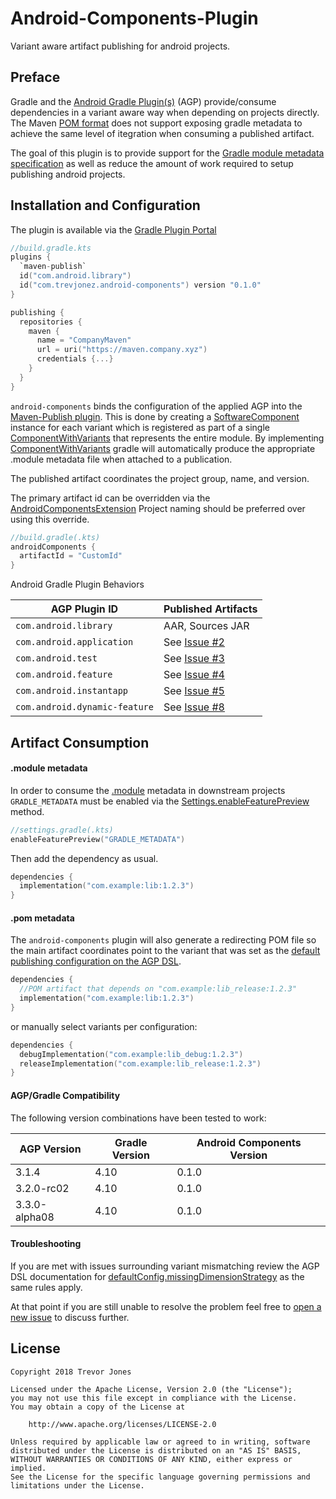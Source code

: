 # Android-Components-Plugin

Variant aware artifact publishing for android projects.

## Preface

Gradle and the [Android Gradle Plugin(s)] (AGP) provide/consume dependencies 
in a variant aware way when depending on projects directly. The Maven [POM format] 
does not support exposing gradle metadata to achieve the same level of itegration
when consuming a published artifact.

The goal of this plugin is to provide support for the 
[Gradle module metadata specification] as well as reduce the amount of work 
required to setup publishing android projects. 

## Installation and Configuration

The plugin is available via the [Gradle Plugin Portal]

```kotlin
//build.gradle.kts
plugins {
  `maven-publish`
  id("com.android.library")
  id("com.trevjonez.android-components") version "0.1.0"
}

publishing {
  repositories {
    maven {
      name = "CompanyMaven"
      url = uri("https://maven.company.xyz")
      credentials {...}
    }
  }
}
```

`android-components` binds the configuration of the applied AGP into the 
[Maven-Publish plugin]. This is done by creating a [SoftwareComponent] instance 
for each variant which is registered as part of a single [ComponentWithVariants]
that represents the entire module. By implementing [ComponentWithVariants] gradle
will automatically produce the appropriate .module metadata file when attached to
a publication.

The published artifact coordinates the project group, name, and version. 

The primary artifact id can be overridden via the [AndroidComponentsExtension]
Project naming should be preferred over using this override.
```kotlin
//build.gradle(.kts)
androidComponents {
  artifactId = "CustomId"
}
```

Android Gradle Plugin Behaviors

| AGP Plugin ID                | Published Artifacts      |
|------------------------------|--------------------------|
|`com.android.library`         | AAR, Sources JAR         |
|`com.android.application`     | See [Issue #2]           |
|`com.android.test`            | See [Issue #3]           |
|`com.android.feature`         | See [Issue #4]           |
|`com.android.instantapp`      | See [Issue #5]           |  
|`com.android.dynamic-feature` | See [Issue #8]           |  

## Artifact Consumption
#### .module metadata

In order to consume the [.module][Gradle module metadata specification] metadata
in downstream projects `GRADLE_METADATA` must be enabled via the 
[Settings.enableFeaturePreview] method.

```kotlin
//settings.gradle(.kts)
enableFeaturePreview("GRADLE_METADATA")
```

Then add the dependency as usual.
```kotlin
dependencies {
  implementation("com.example:lib:1.2.3")
}
```

#### .pom metadata

The `android-components` plugin will also generate a redirecting POM file so the
main artifact coordinates point to the variant that was set as the 
[default publishing configuration on the AGP DSL].

```kotlin
dependencies {
  //POM artifact that depends on "com.example:lib_release:1.2.3"
  implementation("com.example:lib:1.2.3")
}
```

or manually select variants per configuration:

```kotlin
dependencies {
  debugImplementation("com.example:lib_debug:1.2.3")
  releaseImplementation("com.example:lib_release:1.2.3")
}
```

#### AGP/Gradle Compatibility

The following version combinations have been tested to work:

| AGP Version    | Gradle Version | Android Components Version |
|----------------|----------------|----------------------------|
| 3.1.4          | 4.10           | 0.1.0                      |
| 3.2.0-rc02     | 4.10           | 0.1.0                      |
| 3.3.0-alpha08  | 4.10           | 0.1.0                      |


#### Troubleshooting

If you are met with issues surrounding variant mismatching review the AGP DSL
documentation for [defaultConfig.missingDimensionStrategy] as the same rules apply.

At that point if you are still unable to resolve the problem feel free to 
[open a new issue] to discuss further. 

## License

    Copyright 2018 Trevor Jones

    Licensed under the Apache License, Version 2.0 (the "License");
    you may not use this file except in compliance with the License.
    You may obtain a copy of the License at

        http://www.apache.org/licenses/LICENSE-2.0

    Unless required by applicable law or agreed to in writing, software
    distributed under the License is distributed on an "AS IS" BASIS,
    WITHOUT WARRANTIES OR CONDITIONS OF ANY KIND, either express or implied.
    See the License for the specific language governing permissions and
    limitations under the License.
    
[POM format]: https://maven.apache.org/pom.html
[Gradle module metadata specification]: https://github.com/gradle/gradle/blob/master/subprojects/docs/src/docs/design/gradle-module-metadata-specification.md
[SoftwareComponent]: https://docs.gradle.org/current/javadoc/org/gradle/api/component/SoftwareComponent.html
[ComponentWithVariants]: https://docs.gradle.org/current/javadoc/org/gradle/api/component/ComponentWithVariants.html
[Gradle Plugin Portal]: https://plugins.gradle.org/plugin/com.trevjonez.android-components
[Android Gradle Plugin(s)]: https://developer.android.com/studio/releases/gradle-plugin
[Maven-Publish plugin]: https://docs.gradle.org/current/userguide/publishing_maven.html
[default publishing configuration on the AGP DSL]: https://google.github.io/android-gradle-dsl/current/com.android.build.gradle.LibraryExtension.html#com.android.build.gradle.LibraryExtension:defaultPublishConfig
[defaultConfig.missingDimensionStrategy]: https://google.github.io/android-gradle-dsl/current/com.android.build.gradle.internal.dsl.DefaultConfig.html#com.android.build.gradle.internal.dsl.DefaultConfig:missingDimensionStrategy(java.lang.String,%20java.lang.String)
[open a new issue]: https://github.com/trevjonez/android-components-plugin/issues/new
[Settings.enableFeaturePreview]: https://docs.gradle.org/current/javadoc/org/gradle/api/initialization/Settings.html#enableFeaturePreview-java.lang.String-
[AndroidComponentsExtension]: plugin/src/main/kotlin/com/trevjonez/acp/AndroidComponentsExtension.kt

[Issue #2]: https://github.com/trevjonez/android-components-plugin/issues/2
[Issue #3]: https://github.com/trevjonez/android-components-plugin/issues/3
[Issue #4]: https://github.com/trevjonez/android-components-plugin/issues/4
[Issue #5]: https://github.com/trevjonez/android-components-plugin/issues/5
[Issue #8]: https://github.com/trevjonez/android-components-plugin/issues/8